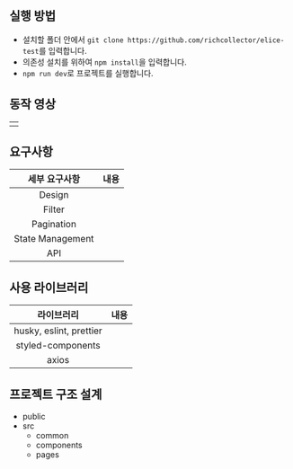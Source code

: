 ## 실행 방법

- 설치할 폴더 안에서 `git clone https://github.com/richcollector/elice-test`를 입력합니다.
- 의존성 설치를 위하여 `npm install`을 입력합니다.
- `npm run dev`로 프로젝트를 실행합니다.

## 동작 영상

|     |
| :-: |
|     |

## 요구사항

|  세부 요구사항   | 내용 |
| :--------------: | :--: |
|      Design      |      |
|      Filter      |      |
|    Pagination    |      |
| State Management |      |
|       API        |      |

## 사용 라이브러리

|       라이브러리        | 내용 |
| :---------------------: | :--: |
| husky, eslint, prettier |      |
|    styled-components    |      |
|          axios          |      |

## 프로젝트 구조 설계

- public
- src
  - common
  - components
  - pages
